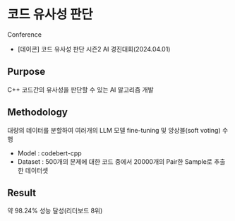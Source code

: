 # 코드 유사성 판단
Conference

  - [데이콘] 코드 유사성 판단 시즌2 AI 경진대회(2024.04.01)

## Purpose
C++ 코드간의 유사성을 판단할 수 있는 AI 알고리즘 개발

## Methodology
대량의 데이터를 분할하여 여러개의 LLM 모델 fine-tuning 및 앙상블(soft voting) 수행
	
  - Model : codebert-cpp
  - Dataset : 500개의 문제에 대한 코드 중에서 20000개의 Pair한 Sample로 추출한 데이터셋

## Result
약 98.24% 성능 달성(리더보드 8위)